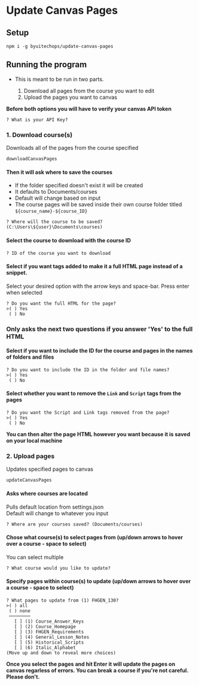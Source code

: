 # Update Canvas Pages

## Setup

```node
npm i -g byuitechops/update-canvas-pages
```

## Running the program

* This is meant to be run in two parts. 

    1. Download all pages from the course you want to edit
    2. Upload the pages you want to canvas

__Before both options you will have to verify your canvas API token__
```node
? What is your API Key?
```

### 1. Download course(s)

Downloads all of the pages from the course specified
```node
downloadCanvasPages
```

#### Then it will ask where to save the courses

* If the folder specified doesn't exist it will be created
* It defaults to Documents/courses
* Default will change based on input
* The course pages will be saved inside their own course folder titled `${course_name}-${course_ID}`

```node
? Where will the course to be saved? (C:\Users\${user}\Documents\courses)
```

#### Select the course to download with the course ID
```node
? ID of the course you want to download
```

#### Select if you want tags added to make it a full HTML page instead of a snippet.
Select your desired option with the arrow keys and space-bar. Press enter when selected
```node
? Do you want the full HTML for the page?
>( ) Yes
 ( ) No
 ```

### Only asks the next two questions if you answer 'Yes' to the full HTML

 #### Select if you want to include the ID for the course and pages in the names of folders and files
 ```node
 ? Do you want to include the ID in the folder and file names? 
>( ) Yes
  ( ) No
 ```

#### Select whether you want to remove the `Link` and `Script` tags from the pages
```node
? Do you want the Script and Link tags removed from the page?
>( ) Yes
 ( ) No
 ```

__You can then alter the page HTML however you want because it is saved on your local machine__

### 2. Upload pages

Updates specified pages to canvas
```node
updateCanvasPages
```

#### Asks where courses are located
Pulls default location from settings.json  
Default will change to whatever you input
```node 
? Where are your courses saved? (Documents/courses)
```

#### Chose what course(s) to select pages from (up/down arrows to hover over a course - space to select)
You can select multiple
```node 
? What course would you like to update?
```

#### Specify pages within course(s) to update (up/down arrows to hover over a course - space to select)
```node
? What pages to update from (1) FHGEN_130?
>( ) all
 ( ) none
 ────────
   [ ] (1) Course_Answer_Keys
   [ ] (2) Course_Homepage
   [ ] (3) FHGEN_Requirements
   [ ] (4) General_Lesson_Notes
   [ ] (5) Historical_Scripts
   [ ] (6) Italic_Alphabet
(Move up and down to reveal more choices)
```

__Once you select the pages and hit Enter it will update the pages on canvas regarless of errors. You can break a course if you're not careful. Please don't.__
